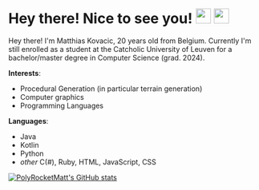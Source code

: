 <h1> Hey there! Nice to see you! <img src="https://emojis.slackmojis.com/emojis/images/1588108737/8790/fb-pride.png?1588108737" width="30"/> <img src="https://emojis.slackmojis.com/emojis/images/1531849430/4246/blob-sunglasses.gif?1531849430" width="30"/></h1>

Hey there! I'm Matthias Kovacic, 20 years old from Belgium. Currently I'm still enrolled as a student at the Catcholic University of Leuven for a bachelor/master degree in Computer Science (grad. 2024).

**Interests**:

- Procedural Generation (in particular terrain generation)
- Computer graphics
- Programming Languages

**Languages**:

- Java
- Kotlin
- Python
- *other* C(#), Ruby, HTML, JavaScript, CSS

[![PolyRocketMatt's GitHub stats](https://github-readme-stats.vercel.app/api?username=PolyRocketMatt&show_icons=true&theme=gruvbox)](https://github.com/PolyRocketMatt)</br>
